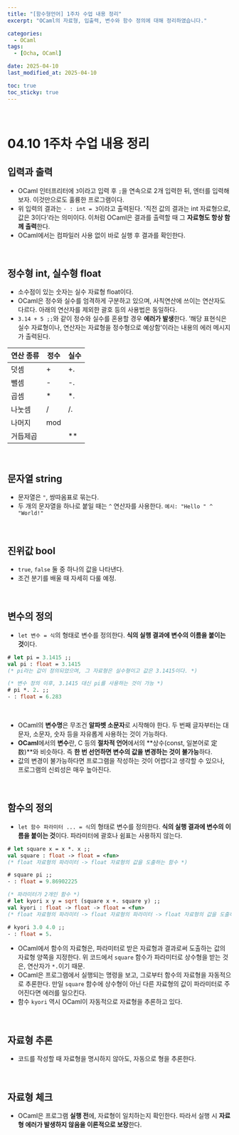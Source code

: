 ```yaml
---
title: "[함수형언어] 1주차 수업 내용 정리"
excerpt: "OCaml의 자료형, 입출력, 변수와 함수 정의에 대해 정리하였습니다."

categories:
  - OCaml
tags: 
  - [Ocha, OCaml]

date: 2025-04-10
last_modified_at: 2025-04-10

toc: true
toc_sticky: true
---
```


<br />

# 04.10 1주차 수업 내용 정리

## 입력과 출력
- OCaml 인터프리터에 `3`이라고 입력 후 `;`을 연속으로 2개 입력한 뒤, 엔터를 입력해 보자. 이것만으로도 훌륭한 프로그램이다.
- 위 입력의 결과는 `- : int = 3`이라고 출력된다. '직전 값의 결과는 int 자료형으로, 값은 3이다'라는 의미이다. 이처럼 OCaml은 결과를 출력할 때 그 **자료형도 항상 함께 출력**한다.
- OCaml에서는 컴파일러 사용 없이 바로 실행 후 결과를 확인한다.

<br />

## 정수형 int, 실수형 float
- 소수점이 있는 숫자는 실수 자료형 float이다. 
- OCaml은 정수와 실수를 엄격하게 구분하고 있으며, 사칙연산에 쓰이는 연산자도 다르다. 아래의 연산자를 제외한 괄호 등의 사용법은 동일하다.
- `3.14 + 5 ;;`와 같이 정수와 실수를 혼용할 경우 **에러가 발생**한다. ’해당 표현식은 실수 자료형이나, 연산자는 자료형을 정수형으로 예상함'이라는 내용의 에러 메시지가 출력된다.

| 연산 종류 | 정수  | 실수  |
| ----- | --- | --- |
| 덧셈    | +   | +.  |
| 뺄셈    | -   | -.  |
| 곱셈    | *   | *.  |
| 나눗셈   | /   | /.  |
| 나머지   | mod |     |
| 거듭제곱  |     | **  |

<br />

## 문자열 string
- 문자열은 `"`, 쌍따옴표로 묶는다.
- 두 개의 문자열을 하나로 붙일 때는 `^` 연산자를 사용한다. `예시: "Hello " ^ "World!"`

<br />

## 진위값 bool
- `true`, `false` 둘 중 하나의 값을 나타낸다.
- 조건 분기를 배울 때 자세히 다룰 예정.

<br />

## 변수의 정의
- `let 변수 = 식`의 형태로 변수를 정의한다. **식의 실행 결과에 변수의 이름을 붙이는 것**이다.

```ocaml
# let pi = 3.1415 ;;
val pi : float = 3.1415
(* pi라는 값이 정의되었으며, 그 자료형은 실수형이고 값은 3.1415이다. *)

(* 변수 정의 이후, 3.1415 대신 pi를 사용하는 것이 가능 *)
# pi *. 2. ;;
- : float = 6.283
```

<br />

- OCaml의 **변수명**은 무조건 **알파벳 소문자**로 시작해야 한다. 두 번째 글자부터는 대문자, 소문자, 숫자 등을 자유롭게 사용하는 것이 가능하다.
- **OCaml**에서의 **변수**란, C 등의 **절차적 언어**에서의 **상수(const, 일본어로 定数)**와 비슷하다. 즉 **한 번 선언하면 변수의 값을 변경하는 것이 불가능**하다.
- 값의 변경이 불가능하다면 프로그램을 작성하는 것이 어렵다고 생각할 수 있으나, 프로그램의 신뢰성은 매우 높아진다.

<br />

## 함수의 정의
 - `let 함수 파라미터 ... = 식`의 형태로 변수를 정의한다. **식의 실행 결과에 변수의 이름을 붙이는 것**이다. 파라미터에 괄호나 쉼표는 사용하지 않는다.

 ```ocaml
 # let square x = x *. x ;;
 val square : float -> float = <fun>
 (* float 자료형의 파라미터 -> float 자료형의 값을 도출하는 함수 *)
 
 # square pi ;;
 - : float = 9.86902225

 (* 파라미터가 2개인 함수 *)
 # let kyori x y = sqrt (square x +. square y) ;;
 val kyori : float -> float -> float = <fun>
 (* float 자료형의 파라미터 -> float 자료형의 파라미터 -> float 자료형의 값을 도출하는 함수 *)
 
 # kyori 3.0 4.0 ;;
 - : float = 5.
```

- OCaml에서 함수의 자료형은, 파라미터로 받은 자료형과 결과로써 도출하는 값의 자료형 양쪽을 지정한다. 위 코드에서 `square` 함수가 파라미터로 상수형을 받는 것은, 연산자가 `*.`이기 때문.
- OCaml은 프로그램에서 실행되는 명령을 보고, 그로부터 함수의 자료형을 자동적으로 추론한다. 만일 `square` 함수에 상수형이 아닌 다른 자료형의 값이 파라미터로 주어진다면 에러를 일으킨다.
- 함수 `kyori` 역시 OCaml이 자동적으로 자료형을 추론하고 있다.

<br />

## 자료형 추론
- 코드를 작성할 때 자료형을 명시하지 않아도, 자동으로 형을 추론한다.

<br />

## 자료형 체크
- OCaml은 프로그램 **실행 전**에, 자료형이 일치하는지 확인한다. 따라서 실행 시 **자료형 에러가 발생하지 않음을 이론적으로 보장**한다.
